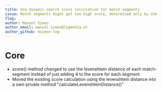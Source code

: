 ```yaml
---
title: Use dynamic search score calculation for match segments
issue: Match segments might get too high score, determined only by the amount of segments, not of their relevance regarding the search tokens
flag:
author: Manuel Simon
author_email: manuel.simon@logmedia.at
author_github: msimon-log
---
```

# Core
*  score() method changed to use the levenshtein distance of each match-segment instead of just adding 4 to the score for each segment.
*  Moved the existing score calculation using the levenshtein distance into a own private method "calculateLevenshteinDistance()"
